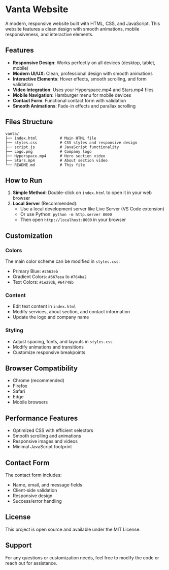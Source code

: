 # Vanta Website

A modern, responsive website built with HTML, CSS, and JavaScript. This website features a clean design with smooth animations, mobile responsiveness, and interactive elements.

## Features

- **Responsive Design**: Works perfectly on all devices (desktop, tablet, mobile)
- **Modern UI/UX**: Clean, professional design with smooth animations
- **Interactive Elements**: Hover effects, smooth scrolling, and form validation
- **Video Integration**: Uses your Hyperspace.mp4 and Stars.mp4 files
- **Mobile Navigation**: Hamburger menu for mobile devices
- **Contact Form**: Functional contact form with validation
- **Smooth Animations**: Fade-in effects and parallax scrolling

## Files Structure

```
vanta/
├── index.html          # Main HTML file
├── styles.css          # CSS styles and responsive design
├── script.js           # JavaScript functionality
├── Logo.png            # Company logo
├── Hyperspace.mp4      # Hero section video
├── Stars.mp4           # About section video
└── README.md           # This file
```

## How to Run

1. **Simple Method**: Double-click on `index.html` to open it in your web browser
2. **Local Server** (Recommended): 
   - Use a local development server like Live Server (VS Code extension)
   - Or use Python: `python -m http.server 8000`
   - Then open `http://localhost:8000` in your browser

## Customization

### Colors
The main color scheme can be modified in `styles.css`:
- Primary Blue: `#2563eb`
- Gradient Colors: `#667eea` to `#764ba2`
- Text Colors: `#1e293b`, `#64748b`

### Content
- Edit text content in `index.html`
- Modify services, about section, and contact information
- Update the logo and company name

### Styling
- Adjust spacing, fonts, and layouts in `styles.css`
- Modify animations and transitions
- Customize responsive breakpoints

## Browser Compatibility

- Chrome (recommended)
- Firefox
- Safari
- Edge
- Mobile browsers

## Performance Features

- Optimized CSS with efficient selectors
- Smooth scrolling and animations
- Responsive images and videos
- Minimal JavaScript footprint

## Contact Form

The contact form includes:
- Name, email, and message fields
- Client-side validation
- Responsive design
- Success/error handling

## License

This project is open source and available under the MIT License.

## Support

For any questions or customization needs, feel free to modify the code or reach out for assistance.

